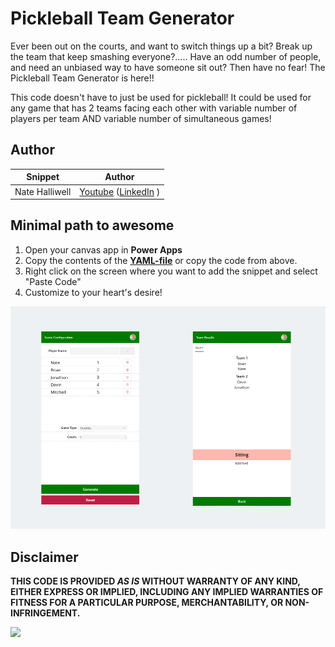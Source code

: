# Pickleball Team Generator


Ever been out on the courts, and want to switch things up a bit? Break up the team that keep smashing everyone?..... Have an odd number of people, and need an unbiased way to have someone sit out? Then have no fear! The Pickleball Team Generator is here!!

This code doesn't have to just be used for pickleball! It could be used for any game that has 2 teams facing each other with variable number of players per team AND variable number of simultaneous games!


## Author

<!--- 
Replace the X by the correct values in the table below.
--->

Snippet|Author
--------|---------
Nate Halliwell | [Youtube](https://www.youtube.com/playlist?list=PLlQ81_et2aJ-XKx3gVfVl0dQbJU5mUfgf) ([LinkedIn](hhttps://www.linkedin.com/in/natehalliwell/) )

## Minimal path to awesome

1. Open your canvas app in **Power Apps**
1. Copy the contents of the **[YAML-file](./source/team-generator.yaml)** or copy the code from above.
1. Right click on the screen where you want to add the snippet and select "Paste Code"
1. Customize to your heart's desire!

![A screenshot of the Game Configuration in Power Apps](./assets/App-Screenshots.png)


## Disclaimer

**THIS CODE IS PROVIDED *AS IS* WITHOUT WARRANTY OF ANY KIND, EITHER EXPRESS OR IMPLIED, INCLUDING ANY IMPLIED WARRANTIES OF FITNESS FOR A PARTICULAR PURPOSE, MERCHANTABILITY, OR NON-INFRINGEMENT.**

<img src="https://m365-visitor-stats.azurewebsites.net/powerplatform-snippets/power-apps/pickleball-team-generator" aria-hidden="true" />
